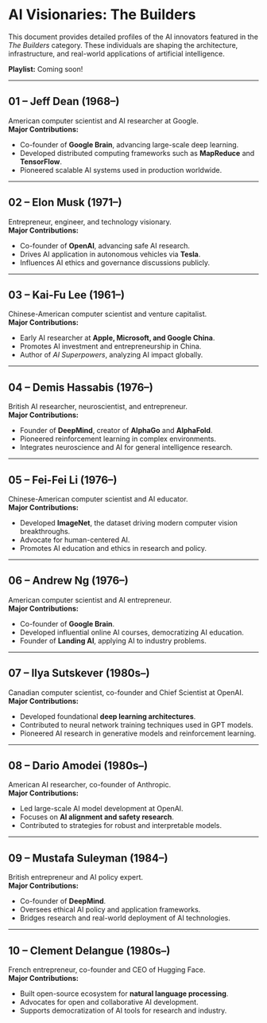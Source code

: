 # AI Visionaries: The Builders

This document provides detailed profiles of the AI innovators featured in the *The Builders* category. These individuals are shaping the architecture, infrastructure, and real-world applications of artificial intelligence.

**Playlist:** Coming soon!

---

## 01 – Jeff Dean (1968–)

American computer scientist and AI researcher at Google.  
**Major Contributions:**
- Co-founder of **Google Brain**, advancing large-scale deep learning.  
- Developed distributed computing frameworks such as **MapReduce** and **TensorFlow**.  
- Pioneered scalable AI systems used in production worldwide.

---

## 02 – Elon Musk (1971–)

Entrepreneur, engineer, and technology visionary.  
**Major Contributions:**
- Co-founder of **OpenAI**, advancing safe AI research.  
- Drives AI application in autonomous vehicles via **Tesla**.  
- Influences AI ethics and governance discussions publicly.

---

## 03 – Kai-Fu Lee (1961–)

Chinese-American computer scientist and venture capitalist.  
**Major Contributions:**
- Early AI researcher at **Apple, Microsoft, and Google China**.  
- Promotes AI investment and entrepreneurship in China.  
- Author of *AI Superpowers*, analyzing AI impact globally.

---

## 04 – Demis Hassabis (1976–)

British AI researcher, neuroscientist, and entrepreneur.  
**Major Contributions:**
- Founder of **DeepMind**, creator of **AlphaGo** and **AlphaFold**.  
- Pioneered reinforcement learning in complex environments.  
- Integrates neuroscience and AI for general intelligence research.

---

## 05 – Fei-Fei Li (1976–)

Chinese-American computer scientist and AI educator.  
**Major Contributions:**
- Developed **ImageNet**, the dataset driving modern computer vision breakthroughs.  
- Advocate for human-centered AI.  
- Promotes AI education and ethics in research and policy.

---

## 06 – Andrew Ng (1976–)

American computer scientist and AI entrepreneur.  
**Major Contributions:**
- Co-founder of **Google Brain**.  
- Developed influential online AI courses, democratizing AI education.  
- Founder of **Landing AI**, applying AI to industry problems.

---

## 07 – Ilya Sutskever (1980s–)

Canadian computer scientist, co-founder and Chief Scientist at OpenAI.  
**Major Contributions:**
- Developed foundational **deep learning architectures**.  
- Contributed to neural network training techniques used in GPT models.  
- Pioneered AI research in generative models and reinforcement learning.

---

## 08 – Dario Amodei (1980s–)

American AI researcher, co-founder of Anthropic.  
**Major Contributions:**
- Led large-scale AI model development at OpenAI.  
- Focuses on **AI alignment and safety research**.  
- Contributed to strategies for robust and interpretable models.

---

## 09 – Mustafa Suleyman (1984–)

British entrepreneur and AI policy expert.  
**Major Contributions:**
- Co-founder of **DeepMind**.  
- Oversees ethical AI policy and application frameworks.  
- Bridges research and real-world deployment of AI technologies.

---

## 10 – Clement Delangue (1980s–)

French entrepreneur, co-founder and CEO of Hugging Face.  
**Major Contributions:**
- Built open-source ecosystem for **natural language processing**.  
- Advocates for open and collaborative AI development.  
- Supports democratization of AI tools for research and industry.

